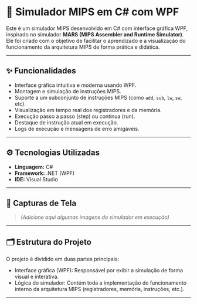 # 🧠 Simulador MIPS em C# com WPF

Este é um simulador MIPS desenvolvido em C# com interface gráfica WPF, inspirado no simulador **MARS (MIPS Assembler and Runtime Simulator)**. Ele foi criado com o objetivo de facilitar o aprendizado e a visualização do funcionamento da arquitetura MIPS de forma prática e didática.

---

## ✨ Funcionalidades

- Interface gráfica intuitiva e moderna usando WPF.
- Montagem e simulação de instruções MIPS.
- Suporte a um subconjunto de instruções MIPS (como `add`, `sub`, `lw`, `sw`, etc).
- Visualização em tempo real dos registradores e da memória.
- Execução passo a passo (step) ou contínua (run).
- Destaque de instrução atual em execução.
- Logs de execução e mensagens de erro amigáveis.

---

## ⚙️ Tecnologias Utilizadas

- **Linguagem:** C#
- **Framework:** .NET (WPF)
- **IDE:** Visual Studio

---

## 📸 Capturas de Tela

> *(Adicione aqui algumas imagens do simulador em execução)*

---

## 🗂️ Estrutura do Projeto
O projeto é dividido em duas partes principais:
- Interface gráfica (WPF): Responsável por exibir a simulação de forma visual e interativa.
- Lógica do simulador: Contém toda a implementação do funcionamento interno da arquitetura MIPS (registradores, memória, instruções, etc.).

---


